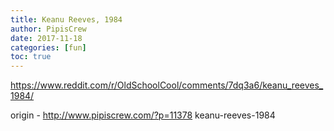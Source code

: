 ```yaml
---
title: Keanu Reeves, 1984
author: PipisCrew
date: 2017-11-18
categories: [fun]
toc: true
---
```


https://www.reddit.com/r/OldSchoolCool/comments/7dq3a6/keanu_reeves_1984/

origin - http://www.pipiscrew.com/?p=11378 keanu-reeves-1984